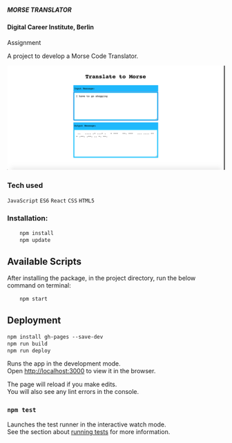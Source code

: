 ##### MORSE TRANSLATOR

#### Digital Career Institute, Berlin

Assignment

A project to develop a Morse Code Translator.

![screenshot Morse Code Translator](morse-translator.png)

### Tech used

`JavaScript`
`ES6`
`React`
`CSS`
`HTML5`

### Installation:

```
    npm install
    npm update
```

## Available Scripts

After installing the package, in the project directory, run the below command on terminal:

```
    npm start
```

## Deployment

```
npm install gh-pages --save-dev
npm run build
npm run deploy

```

Runs the app in the development mode.<br>
Open [http://localhost:3000](http://localhost:3000) to view it in the browser.

The page will reload if you make edits.<br>
You will also see any lint errors in the console.

### `npm test`

Launches the test runner in the interactive watch mode.<br>
See the section about [running tests](https://facebook.github.io/create-react-app/docs/running-tests) for more information.
